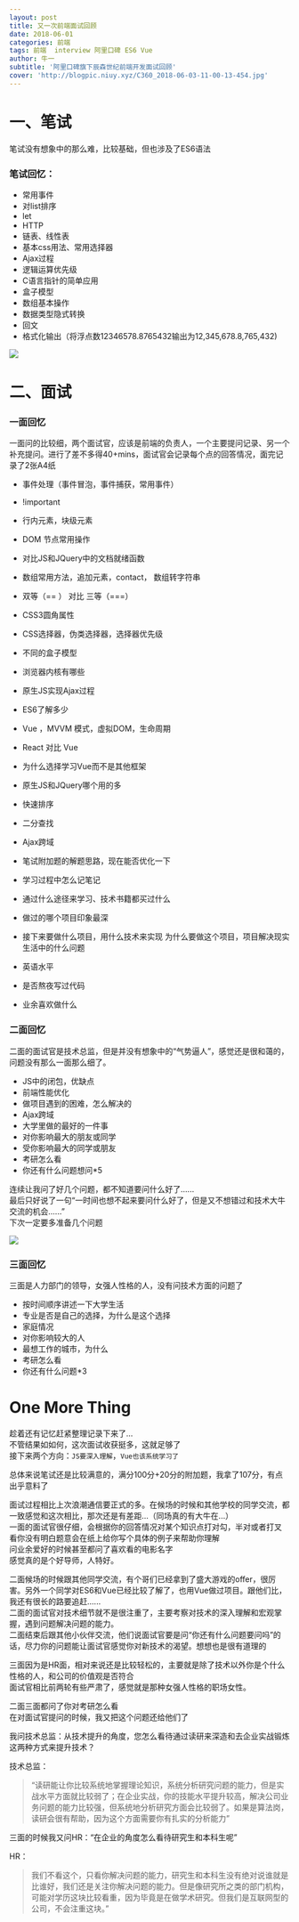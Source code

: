 ```yaml
---
layout: post
title: 又一次前端面试回顾
date: 2018-06-01
categories: 前端
tags: 前端  interview 阿里口碑 ES6 Vue 
author: 牛一 
subtitle: '阿里口碑旗下辰森世纪前端开发面试回顾'
cover: 'http://blogpic.niuy.xyz/C360_2018-06-03-11-00-13-454.jpg'
---  
```



# 一、笔试  

笔试没有想象中的那么难，比较基础，但也涉及了ES6语法  

### 笔试回忆：  
* 常用事件  
* 对list排序  
* let  
* HTTP  
* 链表、线性表  
* 基本css用法、常用选择器    
* Ajax过程  
* 逻辑运算优先级  
* C语言指针的简单应用  
* 盒子模型   
* 数组基本操作  
* 数据类型隐式转换  
* 回文  
* 格式化输出（将浮点数12346578.8765432输出为12,345,678.8,765,432)   

![](http://blogpic.niuy.xyz/C360_2018-06-03-11-05-31-066.jpg) 

# 二、面试  

### 一面回忆  

一面问的比较细，两个面试官，应该是前端的负责人，一个主要提问记录、另一个补充提问。进行了差不多得40+mins，面试官会记录每个点的回答情况，面完记录了2张A4纸  

* 事件处理（事件冒泡，事件捕获，常用事件）
* !important 
* 行内元素，块级元素
* DOM 节点常用操作    
* 对比JS和JQuery中的文档就绪函数
* 数组常用方法，追加元素，contact， 数组转字符串  
* 双等（== ） 对比 三等（===）
* CSS3圆角属性  
* CSS选择器，伪类选择器，选择器优先级  
* 不同的盒子模型  
* 浏览器内核有哪些  
* 原生JS实现Ajax过程  
* ES6了解多少  
* Vue ，MVVM 模式，虚拟DOM，生命周期  
* React 对比 Vue
* 为什么选择学习Vue而不是其他框架  
* 原生JS和JQuery哪个用的多  
* 快速排序  
* 二分查找  
* Ajax跨域  
* 笔试附加题的解题思路，现在能否优化一下  
* 学习过程中怎么记笔记  
* 通过什么途径来学习、技术书籍都买过什么  
* 做过的哪个项目印象最深  
* 接下来要做什么项目，用什么技术来实现  为什么要做这个项目，项目解决现实生活中的什么问题  

* 英语水平  
* 是否熬夜写过代码  
* 业余喜欢做什么    

### 二面回忆  
二面的面试官是技术总监，但是并没有想象中的“气势逼人”，感觉还是很和蔼的，问题没有那么一面那么细了。

* JS中的闭包，优缺点  
* 前端性能优化  
* 做项目遇到的困难，怎么解决的  
* Ajax跨域  
* 大学里做的最好的一件事  
* 对你影响最大的朋友或同学  
* 受你影响最大的同学或朋友  
* 考研怎么看  
* 你还有什么问题想问*5  

连续让我问了好几个问题，都不知道要问什么好了......  
最后只好说了一句“一时间也想不起来要问什么好了，但是又不想错过和技术大牛交流的机会......”   
下次一定要多准备几个问题  

![](http://blogpic.niuy.xyz/C360_2018-06-03-11-08-38-685.jpg)

### 三面回忆  

三面是人力部门的领导，女强人性格的人，没有问技术方面的问题了  

* 按时间顺序讲述一下大学生活  
* 专业是否是自己的选择，为什么是这个选择  
* 家庭情况 
* 对你影响较大的人 
* 最想工作的城市，为什么  
* 考研怎么看  
* 你还有什么问题*3  


# One More Thing  


趁着还有记忆赶紧整理记录下来了...   
不管结果如如何，这次面试收获挺多，这就足够了  
接下来两个方向：`JS要深入理解`，`Vue也该系统学习了`  

总体来说笔试还是比较满意的，满分100分+20分的附加题，我拿了107分，有点出乎意料了  


面试过程相比上次浪潮通信要正式的多。在候场的时候和其他学校的同学交流，都一致感觉和这次相比，那次还是有差距...（同场真的有大牛在...）   
一面的面试官很仔细，会根据你的回答情况对某个知识点打对勾，半对或者打叉  
看你没有明白题意会在纸上给你写个具体的例子来帮助你理解  
问业余爱好的时候甚至都问了喜欢看的电影名字  
感觉真的是个好导师，人特好。  

二面候场的时候跟其他同学交流，有个哥们已经拿到了盛大游戏的offer，很厉害。另外一个同学对ES6和Vue已经比较了解了，也用Vue做过项目。跟他们比，我还有很长的路要追赶......   
二面的面试官对技术细节就不是很注重了，主要考察对技术的深入理解和宏观掌握，遇到问题解决问题的能力。  
二面结束后跟其他小伙伴交流，他们说面试官要是问“你还有什么问题要问吗”的话，尽力你的问题能让面试官感觉你对新技术的渴望。想想也是很有道理的  

三面因为是HR面，相对来说还是比较轻松的，主要就是除了技术以外你是个什么性格的人，和公司的价值观是否符合   
面试官相比前两轮有些严肃了，感觉就是那种女强人性格的职场女性。  

二面三面都问了你对考研怎么看  
在对面试官提问的时候，我又把这个问题还给他们了 

我问技术总监：从技术提升的角度，您怎么看待通过读研来深造和去企业实战锻炼这两种方式来提升技术？ 

技术总监：  
> “读研能让你比较系统地掌握理论知识，系统分析研究问题的能力，但是实战水平方面就比较弱了；在企业实战，你的技能水平提升较高，解决公司业务问题的能力比较强，但系统地分析研究方面会比较弱了。如果是算法岗，读研会很有帮助，因为这个方面需要你有扎实的分析能力”  

三面的时候我又问HR：“在企业的角度怎么看待研究生和本科生呢”  

HR：
> 我们不看这个，只看你解决问题的能力，研究生和本科生没有绝对说谁就是比谁好，我们还是关注你解决问题的能力。但是像研究所之类的部门机构，可能对学历这块比较看重，因为毕竟是在做学术研究。但我们是互联网型的公司，不会注重这块。”  





























